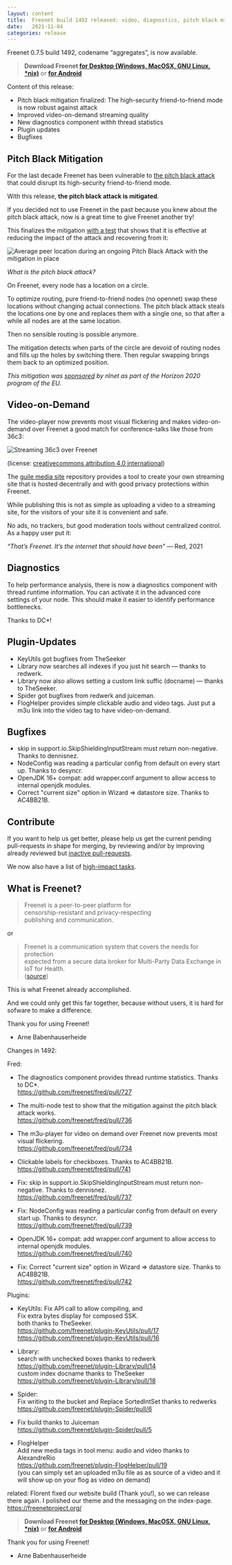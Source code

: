 ```yaml
---
layout: content
title:  Freenet build 1492 released: video, diagnostics, pitch black mitigation, and plugin updates
date:   2021-11-04
categories: release
---
```

Freenet 0.7.5 build 1492, codename “aggregates”, is now available.

> **Download Freenet [for Desktop (Windows, MacOSX, GNU Linux, *nix)][download page]** or **[for Android](https://freenet-mobile.github.io/app/)**

Content of this release:

- Pitch black mitigation finalized: The high-security friend-to-friend mode is now robust against attack
- Improved video-on-demand streaming quality
- New diagnostics component withh thread statistics
- Plugin updates
- Bugfixes

## Pitch Black Mitigation

For the last decade Freenet has been vulnerable to [the pitch black attack](https://bugs.freenetproject.org/view.php?id=3919)
that could disrupt its high-security friend-to-friend mode.

With this release, **the pitch black attack is mitigated**.

If you decided not to use Freenet in the past because you knew about
the pitch black attack, now is a great time to give Freenet another try!

This finalizes the mitigation [with a test](https://github.com/freenet/fred/pull/736)
that shows that it is effective at reducing the impact of the attack
and recovering from it:

![Average peer location during an ongoing Pitch Black Attack with the mitigation in place]({filename}/assets/img/2021-11-04-pitch-black-mitigation-ongoing-attack.png)

*What is the pitch black attack?*

On Freenet, every node has a location on a circle.

To optimize routing, pure friend-to-friend nodes (no opennet)
swap these locations without changing actual connections.
The pitch black attack steals the locations one by one
and replaces them with a single one,
so that after a while all nodes are at the same location.

Then no sensible routing is possible anymore.

The mitigation detects when parts of the circle are devoid of routing
nodes and fills up the holes by switching there. Then regular swapping
brings them back to an optimized position.

*This mitigation was [sponsored](https://nlnet.nl/project/Freenet-Routing/)
by nlnet as part of the Horizon 2020 program of the EU.*

## Video-on-Demand

The video-player now prevents most visual flickering and makes
video-on-demand over Freenet a good match for conference-talks like
those from 36c3:

![Streaming 36c3 over Freenet]({filename}/assets/img/2021-11-04-streaming-36c3-over-freenet.png)

(license: [creativecommons attribution 4.0 international](https://creativecommons.org/licenses/by/4.0/))

The [guile media site](https://hg.sr.ht/~arnebab/guile-media-site/)
repository provides a tool to create your own streaming site that is
hosted decentrally and with good privacy protections within Freenet.

While publishing this is not as simple as uploading a video to a
streaming site, for the visitors of your site it is convenient and safe.

No ads, no trackers, but good moderation tools without centralized
control. As a happy user put it:

*“That’s Freenet. It’s the internet that should have been”* — Red, 2021

## Diagnostics

To help performance analysis, there is now a diagnostics component
with thread runtime information. You can activate it in the advanced
core settings of your node. This should make it easier to identify
performance bottlenecks.

Thanks to DC*!

## Plugin-Updates

- KeyUtils got bugfixes from TheSeeker
- Library now searches all indexes if you just hit search — thanks to redwerk.
- Library now also allows setting a custom link suffic (docname) — thanks to TheSeeker.
- Spider got bugfixes from redwerk and juiceman.
- FlogHelper provides simple clickable audio and video tags.
  Just put a m3u link into the video tag to have video-on-demand.

## Bugfixes

- skip in support.io.SkipShieldingInputStream must return
  non-negative. Thanks to dennisnez.
- NodeConfig was reading a particular config from default on every
  start up. Thanks to desyncr.
- OpenJDK 16+ compat: add wrapper.conf argument to allow access to
  internal openjdk modules.
- Correct "current size" option in Wizard => datastore size.
  Thanks to AC4BB21B.

## Contribute

If you want to help us get better, please help us get the current
pending pull-requests in shape for merging, by reviewing and/or by
improving already reviewed but [inactive pull-requests](https://github.com/freenet/wiki/wiki/Large-Pull-requests-that-need-work).

We now also have a list of [high-impact tasks](https://github.com/freenet/wiki/wiki/High-Impact-tasks).

## What is Freenet?

> Freenet is a peer-to-peer platform for  
> censorship-resistant and privacy-respecting  
> publishing and communication.

or

> Freenet is a communication system that covers the needs for protection  
> expected from a secure data broker for Multi-Party Data Exchange in IoT for Health.  
> ([source](https://www.igi-global.com/chapter/using-freenet-as-a-broker-for-multi-party-data-exchange-in-iot-for-health/257911))

This is what Freenet already accomplished.

And we could only get this far together, because without users,
it is hard for sofware to make a difference.

Thank you for using Freenet!

- Arne Babenhauserheide

Changes in 1492:

Fred:

- The diagnostics component provides thread runtime statistics. Thanks to DC*.  
  <https://github.com/freenet/fred/pull/727>

- The multi-node test to show that the mitigation against the pitch
  black attack works.  
  <https://github.com/freenet/fred/pull/736>

- The m3u-player for video on demand over Freenet now prevents most
  visual flickering.  
  <https://github.com/freenet/fred/pull/734>

- Clickable labels for checkboxes. Thanks to AC4BB21B.  
  <https://github.com/freenet/fred/pull/741>

- Fix: skip in support.io.SkipShieldingInputStream must return
  non-negative. Thanks to dennisnez.  
  <https://github.com/freenet/fred/pull/737>

- Fix: NodeConfig was reading a particular config from default on every
  start up. Thanks to desyncr.  
  <https://github.com/freenet/fred/pull/739>

- OpenJDK 16+ compat: add wrapper.conf argument to allow access to
  internal openjdk modules.  
  <https://github.com/freenet/fred/pull/740>

- Fix: Correct "current size" option in Wizard => datastore size. Thanks to
AC4BB21B.  
  <https://github.com/freenet/fred/pull/742>

Plugins:

- KeyUtils:
  Fix API call to allow compiling, and  
  Fix extra bytes display for composed SSK.  
  both thanks to TheSeeker.  
  <https://github.com/freenet/plugin-KeyUtils/pull/17>  
  <https://github.com/freenet/plugin-KeyUtils/pull/16>

- Library:  
  search with unchecked boxes thanks to redwerk  
  <https://github.com/freenet/plugin-Library/pull/14>  
  custom index docname thanks to TheSeeker  
  <https://github.com/freenet/plugin-Library/pull/18>

- Spider:  
  Fix writing to the bucket and Replace SortedIntSet thanks to redwerks  
  <https://github.com/freenet/plugin-Spider/pull/6>

- Fix build thanks to Juiceman  
  <https://github.com/freenet/plugin-Spider/pull/5>

- FlogHelper  
  Add new media tags in tool menu: audio and video thanks to
  AlexandreRio  
  <https://github.com/freenet/plugin-FlogHelper/pull/19>  
  (you can simply set an uploaded m3u file as as source of a video
   and it will show up on your flog as video on demand)

related: Florent fixed our website build (Thank you!), so we can release
there again. I polished our theme and the messaging on the index-page.
<https://freenetproject.org/>


> **Download Freenet [for Desktop (Windows, MacOSX, GNU Linux, *nix)][download page]** or **[for Android](https://freenet-mobile.github.io/app/)**


Thank you for using Freenet!


- Arne Babenhauserheide


[releasetag1492]: https://github.com/freenet/fred/releases/tag/build01492
[download page]: pages/download.html
